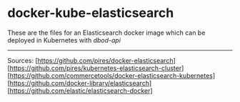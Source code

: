 # docker-kube-elasticsearch
These are the files for an Elasticsearch docker image which can be deployed in Kubernetes with *dbod-api*

---
Sources:
[https://github.com/pires/docker-elasticsearch]
[https://github.com/pires/kubernetes-elasticsearch-cluster]
[https://github.com/commercetools/docker-elasticsearch-kubernetes]
[https://github.com/docker-library/elasticsearch]
[https://github.com/elastic/elasticsearch-docker]
